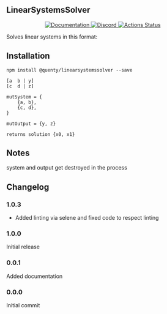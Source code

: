 ## LinearSystemsSolver
<div align="center">
  <a href="http://quenty.github.io/api/">
    <img src="https://img.shields.io/badge/docs-website-green.svg" alt="Documentation" />
  </a>
  <a href="https://discord.gg/mhtGUS8">
    <img src="https://img.shields.io/badge/discord-nevermore-blue.svg" alt="Discord" />
  </a>
  <a href="https://github.com/Quenty/NevermoreEngine/actions">
    <img src="https://github.com/Quenty/NevermoreEngine/workflows/lint/badge.svg" alt="Actions Status" />
  </a>
</div>

Solves linear systems in this format:

## Installation
```
npm install @quenty/linearsystemssolver --save
```

```
[a  b | y]
[c  d | z]

mutSystem = {
	{a, b},
	{c, d},
}

mutOutput = {y, z}

returns solution {x0, x1}
```

## Notes
system and output get destroyed in the process

## Changelog

### 1.0.3
- Added linting via selene and fixed code to respect linting

### 1.0.0
Initial release

### 0.0.1
Added documentation

### 0.0.0
Initial commit